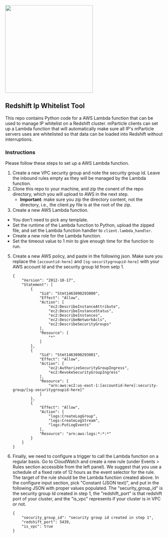 <img src="http://static.mparticle.com/sdk/logo.svg" width="280">

## Redshift Ip Whitelist Tool

This repo contains Python code for a AWS Lambda function that can be used to manage IP whitelist on a Redshift cluster. mParticle clients can set up a Lambda function that will automatically make sure all IP's mParticle servers uses are whitelisted so that data can be loaded into Redshift without interruptions.

### Instructions

Please follow these steps to set up a AWS Lambda function.

1. Create a new VPC security group and note the security group Id. Leave the inbound rules empty as they will be managed by the Lambda function.
2. Clone this repo to your machine, and zip the conent of the repo directory, which you will upload to AWS in the next step. 
    - **Important**: make sure you zip the directory content, not the directory, i.e., the client.py file is at the root of the zip.
4. Create a new AWS Lambda function. 
 - You don't need to pick any template. 
 - Set the runtime of the Lambda function to Python, upload the zipped file, and set the Lambda function handler to `client.lambda_handler`. 
 - Create a new role for the Lambda function.
 - Set the timeout value to 1 min to give enough time for the function to run. 
5. Create a new AWS policy, and paste in the following json. Make sure you replace the `[accountid-here]` and `[sg-securitygroupid-here]` with your AWS account Id and the security group Id from setp 1.

    ```
    {
        "Version": "2012-10-17",
        "Statement": [
            {
                "Sid": "Stmt1463090293000",
                "Effect": "Allow",
                "Action": [
                    "ec2:DescribeInstanceAttribute",
                    "ec2:DescribeInstanceStatus",
                    "ec2:DescribeInstances",
                    "ec2:DescribeNetworkAcls",
                    "ec2:DescribeSecurityGroups"
                ],
                "Resource": [
                    "*"
                ]
            },
            {
                "Sid": "Stmt1463090293001",
                "Effect": "Allow",
                "Action": [
                    "ec2:AuthorizeSecurityGroupIngress",
                    "ec2:RevokeSecurityGroupIngress"
                ],
                "Resource": [
                    "arn:aws:ec2:us-east-1:[accountid-here]:security-group/[sg-securitygroupid-here]"
                ]
            },
            {
                "Effect": "Allow",
                "Action": [
                    "logs:CreateLogGroup",
                    "logs:CreateLogStream",
                    "logs:PutLogEvents"
                ],
                "Resource": "arn:aws:logs:*:*:*"
            }
        ]
    }
    ```

6. Finally, we need to configure a trigger to call the Lambda function on a regular basis. Go to CloudWatch and create a new rule (under Events > Rules section accessible from the left panel). We suggest that you use a schedule of a fixed rate of 12 hours as the event selector for the rule. The target of the rule should be the Lambda function created above. In the configure input section, pick "Constant (JSON text)", and put in the following JSON with proper values populated. The "security_group_id" is the security group Id created in step 1, the "redshift_port" is that redshift port of your cluster, and the "is_vpc" represents if your cluster is in VPC or not.
    ```
    {
        "security_group_id": "security group id created in step 1", 
        "redshift_port": 5439, 
        "is_vpc": true 
    }
    ```

